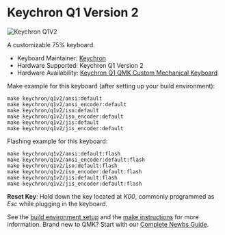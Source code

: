# Keychron Q1 Version 2

![Keychron Q1V2](https://i.imgur.com/BbJNGLY.jpg)

A customizable 75% keyboard.

* Keyboard Maintainer: [Keychron](https://github.com/keychron)
* Hardware Supported: Keychron Q1 Version 2
* Hardware Availability: [Keychron Q1 QMK Custom Mechanical Keyboard](https://www.keychron.com/products/keychron-q1)

Make example for this keyboard (after setting up your build environment):

    make keychron/q1v2/ansi:default
    make keychron/q1v2/ansi_encoder:default
    make keychron/q1v2/iso:default
    make keychron/q1v2/iso_encoder:default
    make keychron/q1v2/jis:default
    make keychron/q1v2/jis_encoder:default

Flashing example for this keyboard:

    make keychron/q1v2/ansi:default:flash
    make keychron/q1v2/ansi_encoder:default:flash
    make keychron/q1v2/iso:default:flash
    make keychron/q1v2/iso_encoder:default:flash
    make keychron/q1v2/jis:default:flash
    make keychron/q1v2/jis_encoder:default:flash

**Reset Key**: Hold down the key located at *K00*, commonly programmed as *Esc* while plugging in the keyboard.

See the [build environment setup](https://docs.qmk.fm/#/getting_started_build_tools) and the [make instructions](https://docs.qmk.fm/#/getting_started_make_guide) for more information. Brand new to QMK? Start with our [Complete Newbs Guide](https://docs.qmk.fm/#/newbs).
